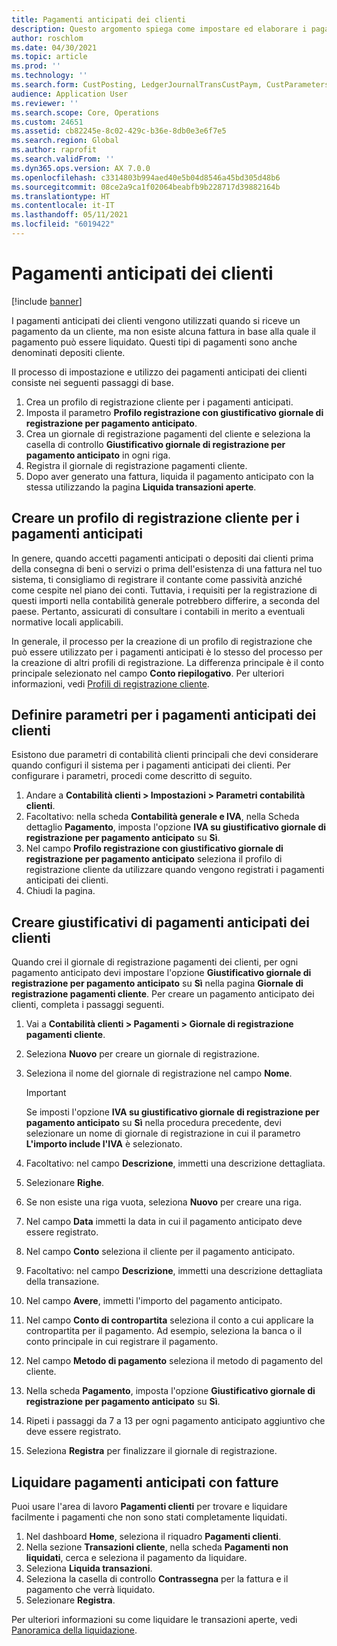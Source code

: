 ```yaml
---
title: Pagamenti anticipati dei clienti
description: Questo argomento spiega come impostare ed elaborare i pagamenti anticipati dei clienti (noti anche come depositi cliente).
author: roschlom
ms.date: 04/30/2021
ms.topic: article
ms.prod: ''
ms.technology: ''
ms.search.form: CustPosting, LedgerJournalTransCustPaym, CustParameters
audience: Application User
ms.reviewer: ''
ms.search.scope: Core, Operations
ms.custom: 24651
ms.assetid: cb82245e-8c02-429c-b36e-8db0e3e6f7e5
ms.search.region: Global
ms.author: raprofit
ms.search.validFrom: ''
ms.dyn365.ops.version: AX 7.0.0
ms.openlocfilehash: c3314803b994aed40e5b04d8546a45bd305d48b6
ms.sourcegitcommit: 08ce2a9ca1f02064beabfb9b228717d39882164b
ms.translationtype: HT
ms.contentlocale: it-IT
ms.lasthandoff: 05/11/2021
ms.locfileid: "6019422"
---
```

# <a name="customer-prepayments"></a>Pagamenti anticipati dei clienti

[!include [banner](../includes/banner.md)]

I pagamenti anticipati dei clienti vengono utilizzati quando si riceve un pagamento da un cliente, ma non esiste alcuna fattura in base alla quale il pagamento può essere liquidato. Questi tipi di pagamenti sono anche denominati depositi cliente.

Il processo di impostazione e utilizzo dei pagamenti anticipati dei clienti consiste nei seguenti passaggi di base.

1. Crea un profilo di registrazione cliente per i pagamenti anticipati.
2. Imposta il parametro **Profilo registrazione con giustificativo giornale di registrazione per pagamento anticipato**.
3. Crea un giornale di registrazione pagamenti del cliente e seleziona la casella di controllo **Giustificativo giornale di registrazione per pagamento anticipato** in ogni riga.
4. Registra il giornale di registrazione pagamenti cliente.
5. Dopo aver generato una fattura, liquida il pagamento anticipato con la stessa utilizzando la pagina **Liquida transazioni aperte**.

## <a name="create-a-customer-posting-profile-for-prepayments"></a>Creare un profilo di registrazione cliente per i pagamenti anticipati

In genere, quando accetti pagamenti anticipati o depositi dai clienti prima della consegna di beni o servizi o prima dell'esistenza di una fattura nel tuo sistema, ti consigliamo di registrare il contante come passività anziché come cespite nel piano dei conti. Tuttavia, i requisiti per la registrazione di questi importi nella contabilità generale potrebbero differire, a seconda del paese. Pertanto, assicurati di consultare i contabili in merito a eventuali normative locali applicabili.

In generale, il processo per la creazione di un profilo di registrazione che può essere utilizzato per i pagamenti anticipati è lo stesso del processo per la creazione di altri profili di registrazione. La differenza principale è il conto principale selezionato nel campo **Conto riepilogativo**. Per ulteriori informazioni, vedi [Profili di registrazione cliente](customer-posting-profiles.md).

## <a name="define-parameters-for-customer-prepayments"></a>Definire parametri per i pagamenti anticipati dei clienti

Esistono due parametri di contabilità clienti principali che devi considerare quando configuri il sistema per i pagamenti anticipati dei clienti. Per configurare i parametri, procedi come descritto di seguito.

1. Andare a **Contabilità clienti \> Impostazioni \> Parametri contabilità clienti**.
2. Facoltativo: nella scheda **Contabilità generale e IVA**, nella Scheda dettaglio **Pagamento**, imposta l'opzione **IVA su giustificativo giornale di registrazione per pagamento anticipato** su **Sì**.
3. Nel campo **Profilo registrazione con giustificativo giornale di registrazione per pagamento anticipato** seleziona il profilo di registrazione cliente da utilizzare quando vengono registrati i pagamenti anticipati dei clienti.
4. Chiudi la pagina.

## <a name="create-customer-prepayment-vouchers"></a>Creare giustificativi di pagamenti anticipati dei clienti

Quando crei il giornale di registrazione pagamenti dei clienti, per ogni pagamento anticipato devi impostare l'opzione **Giustificativo giornale di registrazione per pagamento anticipato** su **Sì** nella pagina **Giornale di registrazione pagamenti cliente**. Per creare un pagamento anticipato dei clienti, completa i passaggi seguenti.

1. Vai a **Contabilità clienti \> Pagamenti \> Giornale di registrazione pagamenti cliente**.
2. Seleziona **Nuovo** per creare un giornale di registrazione.
3. Seleziona il nome del giornale di registrazione nel campo **Nome**.

    > [!IMPORTANT]
    > Se imposti l'opzione **IVA su giustificativo giornale di registrazione per pagamento anticipato** su **Sì** nella procedura precedente, devi selezionare un nome di giornale di registrazione in cui il parametro **L'importo include l'IVA** è selezionato. 

4. Facoltativo: nel campo **Descrizione**, immetti una descrizione dettagliata.
5. Selezionare **Righe**.
6. Se non esiste una riga vuota, seleziona **Nuovo** per creare una riga.
7. Nel campo **Data** immetti la data in cui il pagamento anticipato deve essere registrato.
8. Nel campo **Conto** seleziona il cliente per il pagamento anticipato.
9. Facoltativo: nel campo **Descrizione**, immetti una descrizione dettagliata della transazione.
10. Nel campo **Avere**, immetti l'importo del pagamento anticipato.
11. Nel campo **Conto di contropartita** seleziona il conto a cui applicare la contropartita per il pagamento. Ad esempio, seleziona la banca o il conto principale in cui registrare il pagamento.
12. Nel campo **Metodo di pagamento** seleziona il metodo di pagamento del cliente.
13. Nella scheda **Pagamento**, imposta l'opzione **Giustificativo giornale di registrazione per pagamento anticipato** su **Sì**.
14. Ripeti i passaggi da 7 a 13 per ogni pagamento anticipato aggiuntivo che deve essere registrato.
15. Seleziona **Registra** per finalizzare il giornale di registrazione.

## <a name="settle-prepayments-with-invoices"></a>Liquidare pagamenti anticipati con fatture

Puoi usare l'area di lavoro **Pagamenti clienti** per trovare e liquidare facilmente i pagamenti che non sono stati completamente liquidati.

1. Nel dashboard **Home**, seleziona il riquadro **Pagamenti clienti**.
2. Nella sezione **Transazioni cliente**, nella scheda **Pagamenti non liquidati**, cerca e seleziona il pagamento da liquidare.
3. Seleziona **Liquida transazioni**.
4. Seleziona la casella di controllo **Contrassegna** per la fattura e il pagamento che verrà liquidato.
5. Selezionare **Registra**.

Per ulteriori informazioni su come liquidare le transazioni aperte, vedi [Panoramica della liquidazione](/cash-bank-management/settlement-overview.md).
